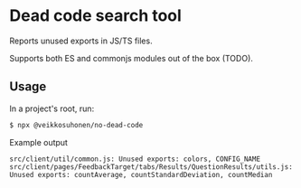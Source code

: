 # Dead code search tool

Reports unused exports in JS/TS files.

Supports both ES and commonjs modules out of the box (TODO).

## Usage

In a project's root, run:

```sh
$ npx @veikkosuhonen/no-dead-code
```

Example output

```
src/client/util/common.js: Unused exports: colors, CONFIG_NAME
src/client/pages/FeedbackTarget/tabs/Results/QuestionResults/utils.js: Unused exports: countAverage, countStandardDeviation, countMedian
```
